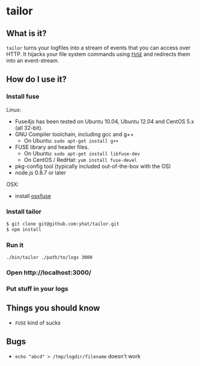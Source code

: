 # tailor

## What is it?
`tailor` turns your logfiles into a stream of events that you can access 
over HTTP. It hijacks your file system commands using [`FUSE`]() and redirects
them into an event-stream.


*<gif goes here>*

## How do I use it?
### Install fuse
Linux:
* Fuse4js has been tested on Ubuntu 10.04, Ubuntu 12.04  and CentOS 5.x (all 32-bit).
* GNU Compiler toolchain, including gcc and g++
    * On Ubuntu: `sudo apt-get install g++`
* FUSE library and header files.
    * On Ubuntu: `sudo apt-get install libfuse-dev`
    * On CentOS / RedHat: `yum install fuse-devel`
* pkg-config tool (typically included out-of-the-box with the OS)
* node.js 0.8.7 or later

OSX:
* install [osxfuse](http://osxfuse.github.com/)

### Install tailor
```bash
$ git clone git@github.com:yhat/tailor.git
$ npm install
```

### Run it
	./bin/tailor ./path/to/logs 3000

### Open http://localhost:3000/
*<picture goes here>*

### Put stuff in your logs
*<picture goes here>*


## Things you should know
- `FUSE` kind of sucks

## Bugs
- `echo "abcd" > /tmp/logdir/filename` doesn't work

